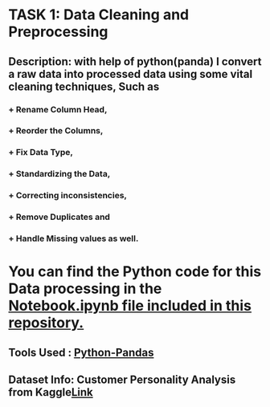# TASK 1: Data Cleaning and Preprocessing
## Description: with help of python(panda) I convert a raw data into processed data using some vital cleaning techniques, Such as
### + Rename Column Head, 
### + Reorder the Columns, 
### + Fix Data Type, 
### + Standardizing the Data, 
### + Correcting inconsistencies, 
### + Remove Duplicates and 
### + Handle Missing values as well.
# You can find the Python code for this Data processing in the <ins> Notebook.ipynb <ins/> file included in this repository.
## Tools Used : <ins> Python-Pandas <ins/>
## Dataset Info: Customer Personality Analysis from Kaggle[Link](https://www.kaggle.com/datasets/imakash3011/customer-personality-analysis)
